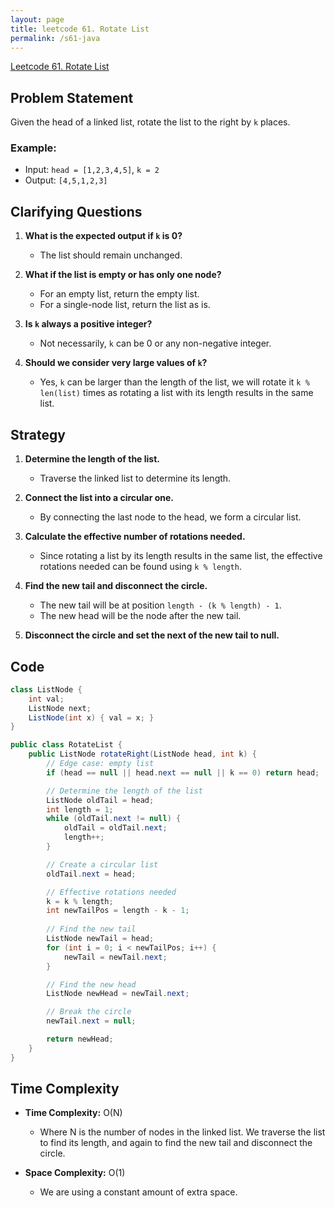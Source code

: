 ```yaml
---
layout: page
title: leetcode 61. Rotate List
permalink: /s61-java
---
```

[Leetcode 61. Rotate List](https://algoadvance.github.io/algoadvance/l61)
## Problem Statement

Given the head of a linked list, rotate the list to the right by `k` places.

### Example:
- Input: `head = [1,2,3,4,5]`, `k = 2`
- Output: `[4,5,1,2,3]`

## Clarifying Questions

1. **What is the expected output if `k` is 0?**
   - The list should remain unchanged.

2. **What if the list is empty or has only one node?**
   - For an empty list, return the empty list.
   - For a single-node list, return the list as is.

3. **Is `k` always a positive integer?**
   - Not necessarily, `k` can be 0 or any non-negative integer.

4. **Should we consider very large values of `k`?**
   - Yes, `k` can be larger than the length of the list, we will rotate it `k % len(list)` times as rotating a list with its length results in the same list.

## Strategy

1. **Determine the length of the list.**
   - Traverse the linked list to determine its length.

2. **Connect the list into a circular one.**
   - By connecting the last node to the head, we form a circular list.

3. **Calculate the effective number of rotations needed.**
   - Since rotating a list by its length results in the same list, the effective rotations needed can be found using `k % length`.

4. **Find the new tail and disconnect the circle.**
   - The new tail will be at position `length - (k % length) - 1`.
   - The new head will be the node after the new tail.

5. **Disconnect the circle and set the next of the new tail to null.**

## Code

```java
class ListNode {
    int val;
    ListNode next;
    ListNode(int x) { val = x; }
}

public class RotateList {
    public ListNode rotateRight(ListNode head, int k) {
        // Edge case: empty list
        if (head == null || head.next == null || k == 0) return head;

        // Determine the length of the list
        ListNode oldTail = head;
        int length = 1;
        while (oldTail.next != null) {
            oldTail = oldTail.next;
            length++;
        }

        // Create a circular list
        oldTail.next = head;

        // Effective rotations needed
        k = k % length;
        int newTailPos = length - k - 1;
        
        // Find the new tail
        ListNode newTail = head;
        for (int i = 0; i < newTailPos; i++) {
            newTail = newTail.next;
        }

        // Find the new head
        ListNode newHead = newTail.next;

        // Break the circle
        newTail.next = null;

        return newHead;
    }
}
```

## Time Complexity

- **Time Complexity:** O(N)
  - Where N is the number of nodes in the linked list. We traverse the list to find its length, and again to find the new tail and disconnect the circle.

- **Space Complexity:** O(1)
  - We are using a constant amount of extra space.